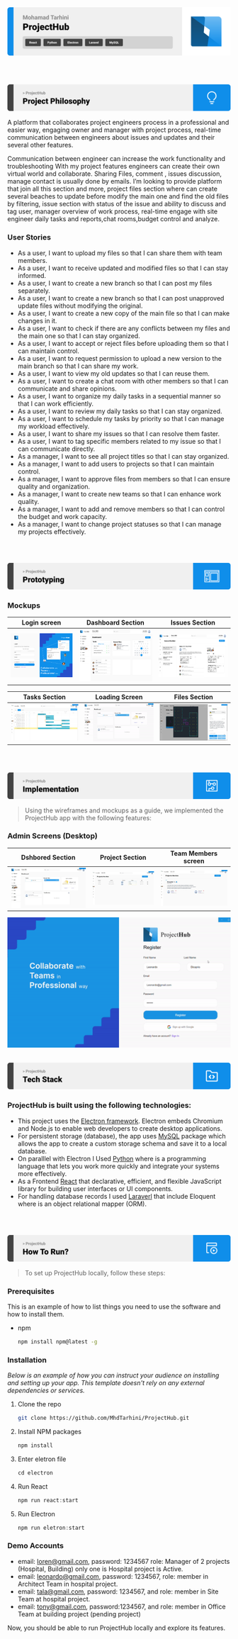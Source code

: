 <img src="./readme/title1.svg"/>

<br><br>

<!-- project philosophy -->
<img src="./readme/title2.svg"/>

A platform that collaborates project engineers process in a professional and easier way, engaging owner and manager with project process, real-time communication between engineers about issues and updates and their several other features.

Communication between engineer can increase the work functionality and troubleshooting 
With my project features engineers can create their own virtual world and collaborate. Sharing Files, comment , issues discussion, manage contact is usually done by emails. I’m looking to provide platform that join all this section and more, project files section where can create several beaches to update before modify the main one and find the old files by filtering, issue section with status  of the issue and ability to discuss and tag user, manager overview of work process, real-time engage with site engineer daily tasks and reports,chat rooms,budget control and analyze.

### User Stories

- As a user, I want to upload my files so that I can share them with team members.
- As a user, I want to receive updated and modified files so that I can stay informed.
- As a user, I want to create a new branch so that I can post my files separately.
- As a user, I want to create a new branch so that I can post unapproved update files without modifying the original.
- As a user, I want to create a new copy of the main file so that I can make changes in it.
- As a user, I want to check if there are any conflicts between my files and the main one so that I can stay organized.
- As a user, I want to accept or reject files before uploading them so that I can maintain control.
- As a user, I want to request permission to upload a new version to the main branch so that I can share my work.
- As a user, I want to view my old updates so that I can reuse them.
- As a user, I want to create a chat room with other members so that I can communicate and share opinions.
- As a user, I want to organize my daily tasks in a sequential manner so that I can work efficiently.
- As a user, I want to review my daily tasks so that I can stay organized.
- As a user, I want to schedule my tasks by priority so that I can manage my workload effectively.
- As a user, I want to share my issues so that I can resolve them faster.
- As a user, I want to tag specific members related to my issue so that I can communicate directly.
- As a manager, I want to see all project titles so that I can stay organized.
- As a manager, I want to add users to projects so that I can maintain control.
- As a manager, I want to approve files from members so that I can ensure quality and organization.
- As a manager, I want to create new teams so that I can enhance work quality.
- As a manager, I want to add and remove members so that I can control the budget and work capacity.
- As a manager, I want to change project statuses so that I can manage my projects effectively.

<br><br>
<!-- Prototyping -->
<img src="./readme/title3.svg"/>

### Mockups
| Login screen  | Dashboard Section | Issues Section |
| ---| ---| ---|
| ![Landing](./readme/loginpage.jpg) | ![fsdaf](./readme/Dashborad.jpg) | ![fsdaf](./readme/IssuesSection.jpg) |

| Tasks Section  | Loading Screen |  Files Section |
| ---| ---| ---|
| ![Landing](./readme/TasksSection.jpg) | ![fsdaf](./readme/ezgif.com-resize.gif) | ![fsdaf](./readme/FilesSection.jpg) |


<br><br>

<!-- Implementation -->
<img src="./readme/title4.svg"/>

> Using the wireframes and mockups as a guide, we implemented the ProjectHub app with the following features:


### Admin Screens (Desktop)
| Dshbored Section  | Project Section |  Team Members screen |
| ---| ---| ---|
| ![Landing](./readme/Dashboard_manager.jpg) | ![fsdaf](./readme/ProjectSection.jpg) | ![fsdaf](./readme/TeamMembers.jpg) |

![fsdaf](./readme/gif.gif)
<br><br>

<!-- Tech stack -->
<img src="./readme/title5.svg"/>

###  ProjectHub is built using the following technologies:

- This project uses the [Electron framework](https://www.electronjs.org/). Electron embeds Chromium and Node.js to enable web developers to create desktop applications.
- For persistent storage (database), the app uses [MySQL](https://www.mysql.com/) package which allows the app to create a custom storage schema and save it to a local database.
- On paralllel with Electron I Used [Python](https://www.python.org/) where is a programming language that lets you work more quickly and integrate your systems more effectively.
- As a Frontend [React](https://react.dev/) that declarative, efficient, and flexible JavaScript library for building user interfaces or UI components.
- For handling database records I used [Laraverl](https://laravel.com/) that include Eloquent where is an object relational mapper (ORM). 

<br><br>

<!-- How to run -->
<img src="./readme/title6.svg"/>

> To set up ProjectHub locally, follow these steps:

### Prerequisites

This is an example of how to list things you need to use the software and how to install them.
* npm
  ```sh
  npm install npm@latest -g
  ```

### Installation

_Below is an example of how you can instruct your audience on installing and setting up your app. This template doesn't rely on any external dependencies or services._

1. Clone the repo
   ```sh
   git clone https://github.com/MhdTarhini/ProjectHub.git
   ```
2. Install NPM packages
   ```sh
   npm install
   ```
3. Enter eletron file
   ```js
   cd electron
   ```
4. Run React
   ```js
   npm run react:start
   ```
5. Run Electron
   ```js
   npm run eletron:start
   ```

### Demo Accounts

- email: loren@gmail.com, password: 1234567 role: Manager of 2 projects (Hospital, Building) only one is Hospital project is Active.
- email: leonardo@gmail.com, password: 1234567, role: member in Architect Team in hospital project.
- email: tala@gmail.com, password: 1234567, and role:  member in Site Team at hospital project.
- email: tony@gmail.com, password:1234567, and role: member in Office Team at building project (pending project)

Now, you should be able to run ProjectHub locally and explore its features.
